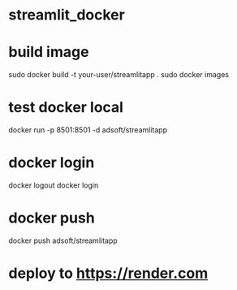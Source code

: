 # streamlit_docker

# build image
sudo docker build -t your-user/streamlitapp .
sudo docker images

# test docker local
docker run -p 8501:8501 -d adsoft/streamlitapp

# docker login
docker logout
docker login

# docker push
docker push adsoft/streamlitapp

# deploy to https://render.com
